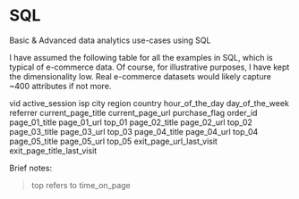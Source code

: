 # SQL
Basic &amp; Advanced data analytics use-cases using SQL

I have assumed the following table for all the examples in SQL, which is typical of e-commerce data.
Of course, for illustrative purposes, I have kept the dimensionality low. Real e-commerce datasets would likely capture ~400 attributes if not more.

vid
active_session
isp
city
region
country
hour_of_the_day
day_of_the_week
referrer
current_page_title
current_page_url
purchase_flag
order_id
page_01_title
page_01_url
top_01
page_02_title
page_02_url
top_02
page_03_title
page_03_url
top_03
page_04_title
page_04_url
top_04
page_05_title
page_05_url
top_05
exit_page_url_last_visit
exit_page_title_last_visit

Brief notes:
> top refers to time_on_page




